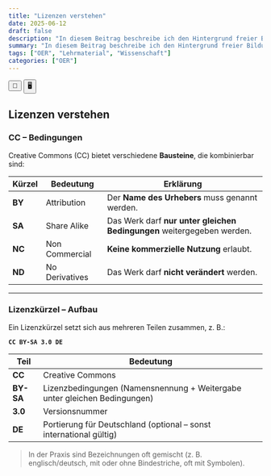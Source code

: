 ```yaml
---
title: "Lizenzen verstehen"
date: 2025-06-12
draft: false
description: "In diesem Beitrag beschreibe ich den Hintergrund freier Bildungsmaterialien und stelle drei zentrale Argumentationsfiguren zur Nutzung von OER aus der Perspektive der beruflichen Bildung vor."
summary: "In diesem Beitrag beschreibe ich den Hintergrund freier Bildungsmaterialien und stelle drei zentrale Argumentationsfiguren zur Nutzung von OER aus der Perspektive der beruflichen Bildung vor."
tags: ["OER", "Lehrmaterial", "Wissenschaft"]
categories: ["OER"]
---
```


<script>
  function triggerPrint() {
    window.print(); // oder eine andere Funktion, je nach Zweck
  }
</script>

<script>
document.addEventListener("DOMContentLoaded", function () {
  if (window.location.search.includes("print-pdf")) {
    // Warten, bis Reveal "ready" ist
    Reveal.addEventListener("ready", function () {
      setTimeout(() => {
        window.print();
      }, 300); // etwas Spielraum lassen
    });
  }
});
</script>

<div class="top-toggle">
  <button onclick="triggerPrint()" title="Präsentation speichern">💾</button>
  <button onclick="location.href='/iWIP/praesentation/warum_oer'" title="Zur Präsentationsansicht">🖥️</button>
</div>

## Lizenzen verstehen

### CC – Bedingungen
Creative Commons (CC) bietet verschiedene **Bausteine**, die kombinierbar sind:

| Kürzel | Bedeutung | Erklärung |
|--------|------------|------------|
| **BY** | Attribution | Der **Name des Urhebers** muss genannt werden. |
| **SA** | Share Alike | Das Werk darf **nur unter gleichen Bedingungen** weitergegeben werden. |
| **NC** | Non Commercial | **Keine kommerzielle Nutzung** erlaubt. |
| **ND** | No Derivatives | Das Werk darf **nicht verändert** werden. |

---

### Lizenzkürzel – Aufbau
Ein Lizenzkürzel setzt sich aus mehreren Teilen zusammen, z. B.:

**`CC BY-SA 3.0 DE`**

| Teil | Bedeutung |
|------|------------|
| **CC** | Creative Commons |
| **BY-SA** | Lizenzbedingungen (Namensnennung + Weitergabe unter gleichen Bedingungen) |
| **3.0** | Versionsnummer |
| **DE** | Portierung für Deutschland (optional – sonst international gültig) |

> In der Praxis sind Bezeichnungen oft gemischt (z. B. englisch/deutsch, mit oder ohne Bindestriche, oft mit Symbolen).

